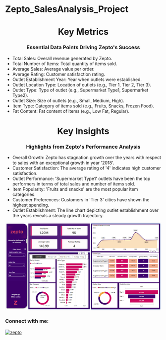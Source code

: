 # Zepto_SalesAnalysis_Project
<h1 align="center">Key Metrics</h1>
<h3 align="center">Essential Data Points Driving Zepto's Success</h3>

<ul>
  <li>Total Sales: Overall revenue generated by Zepto.</li>
  <li>Total Number of Items: Total quantity of items sold.</li>
  <li>Average Sales: Average value per order.</li>
  <li>Average Rating: Customer satisfaction rating.</li>
  <li>Outlet Establishment Year: Year when outlets were established.</li>
  <li>Outlet Location Type: Location of outlets (e.g., Tier 1, Tier 2, Tier 3).</li>
  <li>Outlet Type: Type of outlet (e.g., Supermarket Type1, Supermarket Type2).</li>
  <li>Outlet Size: Size of outlets (e.g., Small, Medium, High).</li>
  <li>Item Type: Category of items sold (e.g., Fruits, Snacks, Frozen Food).</li>
  <li>Fat Content: Fat content of items (e.g., Low Fat, Regular).</li>
</ul>

<h1 align="center">Key Insights</h1>
<h3 align="center">Highlights from Zepto's Performance Analysis</h3>

<ul>
  <li>Overall Growth: Zepto has stagnation growth over the years with respect to sales with an exceptional growth in year '2018'.</li>
  <li>Customer Satisfaction: The average rating of '4' indicates high customer satisfaction.</li>
  <li>Outlet Performance: 'Supermarket Type1' outlets have been the top performers in terms of total sales and number of items sold.</li>
  <li>Item Popularity: 'Fruits and snacks' are the most popular item categories.</li>
  <li>Customer Preferences: Customers in 'Tier 3' cities have shown the highest spending.</li>
  <li>Outlet Establishment: The line chart depicting outlet establishment over the years reveals a steady growth trajectory.</li>
</ul>
<img src="https://github.com/elishalenka18/Zepto_SalesAnalysis_Project/blob/main/Power-BI%20dashboard.png" alt="Zepto Sales Analysis - Power BI Dashboard">
<h3 align="left">Connect with me:</h3>
<p align="left">
  <a href="https://www.linkedin.com/in/elishalenka18/" target="blank"><img align="center" src="https://raw.githubusercontent.com/rahuldkjain/github-profile-readme-generator/master/src/images/icons/Social/linked-in-alt.svg" alt="zepto"   
 height="30" width="40" /></a>
</p>

